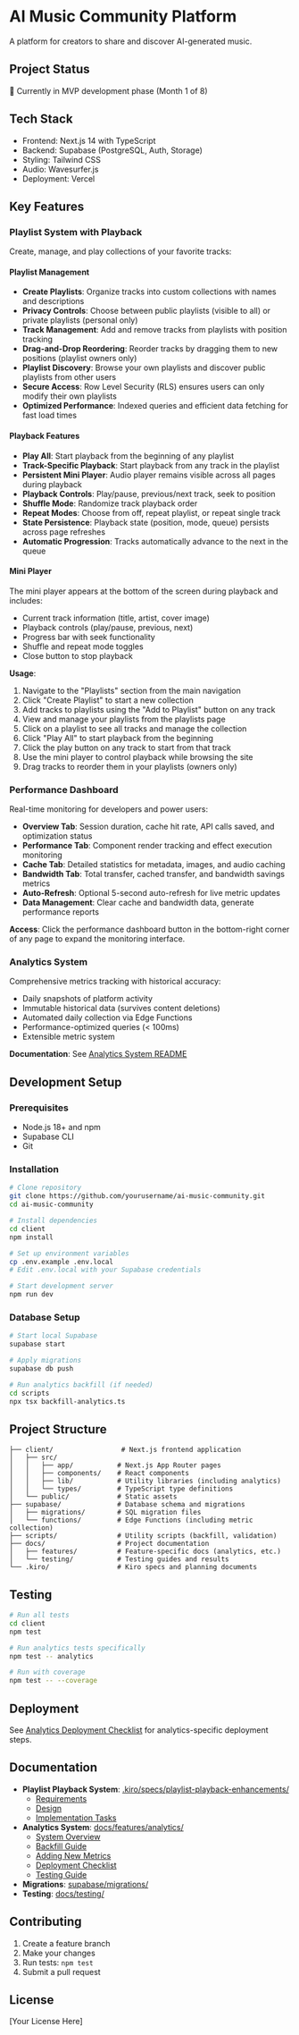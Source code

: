 # AI Music Community Platform
A platform for creators to share and discover AI-generated music.

## Project Status
🚧 Currently in MVP development phase (Month 1 of 8)

## Tech Stack
- Frontend: Next.js 14 with TypeScript
- Backend: Supabase (PostgreSQL, Auth, Storage)
- Styling: Tailwind CSS
- Audio: Wavesurfer.js
- Deployment: Vercel

## Key Features

### Playlist System with Playback
Create, manage, and play collections of your favorite tracks:

#### Playlist Management
- **Create Playlists**: Organize tracks into custom collections with names and descriptions
- **Privacy Controls**: Choose between public playlists (visible to all) or private playlists (personal only)
- **Track Management**: Add and remove tracks from playlists with position tracking
- **Drag-and-Drop Reordering**: Reorder tracks by dragging them to new positions (playlist owners only)
- **Playlist Discovery**: Browse your own playlists and discover public playlists from other users
- **Secure Access**: Row Level Security (RLS) ensures users can only modify their own playlists
- **Optimized Performance**: Indexed queries and efficient data fetching for fast load times

#### Playback Features
- **Play All**: Start playback from the beginning of any playlist
- **Track-Specific Playback**: Start playback from any track in the playlist
- **Persistent Mini Player**: Audio player remains visible across all pages during playback
- **Playback Controls**: Play/pause, previous/next track, seek to position
- **Shuffle Mode**: Randomize track playback order
- **Repeat Modes**: Choose from off, repeat playlist, or repeat single track
- **State Persistence**: Playback state (position, mode, queue) persists across page refreshes
- **Automatic Progression**: Tracks automatically advance to the next in the queue

#### Mini Player
The mini player appears at the bottom of the screen during playback and includes:
- Current track information (title, artist, cover image)
- Playback controls (play/pause, previous, next)
- Progress bar with seek functionality
- Shuffle and repeat mode toggles
- Close button to stop playback

**Usage**:
1. Navigate to the "Playlists" section from the main navigation
2. Click "Create Playlist" to start a new collection
3. Add tracks to playlists using the "Add to Playlist" button on any track
4. View and manage your playlists from the playlists page
5. Click on a playlist to see all tracks and manage the collection
6. Click "Play All" to start playback from the beginning
7. Click the play button on any track to start from that track
8. Use the mini player to control playback while browsing the site
9. Drag tracks to reorder them in your playlists (owners only)

### Performance Dashboard
Real-time monitoring for developers and power users:
- **Overview Tab**: Session duration, cache hit rate, API calls saved, and optimization status
- **Performance Tab**: Component render tracking and effect execution monitoring
- **Cache Tab**: Detailed statistics for metadata, images, and audio caching
- **Bandwidth Tab**: Total transfer, cached transfer, and bandwidth savings metrics
- **Auto-Refresh**: Optional 5-second auto-refresh for live metric updates
- **Data Management**: Clear cache and bandwidth data, generate performance reports

**Access**: Click the performance dashboard button in the bottom-right corner of any page to expand the monitoring interface.

### Analytics System
Comprehensive metrics tracking with historical accuracy:
- Daily snapshots of platform activity
- Immutable historical data (survives content deletions)
- Automated daily collection via Edge Functions
- Performance-optimized queries (< 100ms)
- Extensible metric system

**Documentation**: See [Analytics System README](docs/features/analytics/README.md)

## Development Setup

### Prerequisites
- Node.js 18+ and npm
- Supabase CLI
- Git

### Installation

```bash
# Clone repository
git clone https://github.com/yourusername/ai-music-community.git
cd ai-music-community

# Install dependencies
cd client
npm install

# Set up environment variables
cp .env.example .env.local
# Edit .env.local with your Supabase credentials

# Start development server
npm run dev
```

### Database Setup

```bash
# Start local Supabase
supabase start

# Apply migrations
supabase db push

# Run analytics backfill (if needed)
cd scripts
npx tsx backfill-analytics.ts
```

## Project Structure

```
├── client/                 # Next.js frontend application
│   ├── src/
│   │   ├── app/           # Next.js App Router pages
│   │   ├── components/    # React components
│   │   ├── lib/           # Utility libraries (including analytics)
│   │   └── types/         # TypeScript type definitions
│   └── public/            # Static assets
├── supabase/              # Database schema and migrations
│   ├── migrations/        # SQL migration files
│   └── functions/         # Edge Functions (including metric collection)
├── scripts/               # Utility scripts (backfill, validation)
├── docs/                  # Project documentation
│   ├── features/          # Feature-specific docs (analytics, etc.)
│   └── testing/           # Testing guides and results
└── .kiro/                 # Kiro specs and planning documents
```

## Testing

```bash
# Run all tests
cd client
npm test

# Run analytics tests specifically
npm test -- analytics

# Run with coverage
npm test -- --coverage
```

## Deployment

See [Analytics Deployment Checklist](docs/features/analytics/guides/guide-deployment-checklist.md) for analytics-specific deployment steps.

## Documentation

- **Playlist Playback System**: [.kiro/specs/playlist-playback-enhancements/](.kiro/specs/playlist-playback-enhancements/)
  - [Requirements](.kiro/specs/playlist-playback-enhancements/requirements.md)
  - [Design](.kiro/specs/playlist-playback-enhancements/design.md)
  - [Implementation Tasks](.kiro/specs/playlist-playback-enhancements/tasks.md)
- **Analytics System**: [docs/features/analytics/](docs/features/analytics/)
  - [System Overview](docs/features/analytics/README.md)
  - [Backfill Guide](docs/features/analytics/guides/guide-backfill.md)
  - [Adding New Metrics](docs/features/analytics/guides/guide-adding-metrics.md)
  - [Deployment Checklist](docs/features/analytics/guides/guide-deployment-checklist.md)
  - [Testing Guide](docs/features/analytics/guides/guide-testing.md)
- **Migrations**: [supabase/migrations/](supabase/migrations/)
- **Testing**: [docs/testing/](docs/testing/)

## Contributing

1. Create a feature branch
2. Make your changes
3. Run tests: `npm test`
4. Submit a pull request

## License

[Your License Here]